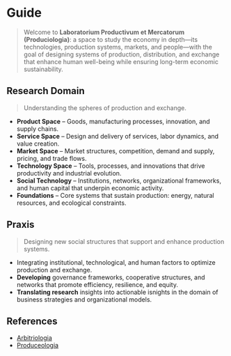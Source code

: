 # Guide

> Welcome to **Laboratorium Productivum et Mercatorum (Produciologia)**: a space to study the economy in depth—its technologies, production systems, markets, and people—with the goal of designing systems of production, distribution, and exchange that enhance human well-being while ensuring long-term economic sustainability.

## Research Domain

> Understanding the spheres of production and exchange.

* **Product Space** – Goods, manufacturing processes, innovation, and supply chains.
* **Service Space** – Design and delivery of services, labor dynamics, and value creation.
* **Market Space** – Market structures, competition, demand and supply, pricing, and trade flows.
* **Technology Space** – Tools, processes, and innovations that drive productivity and industrial evolution.
* **Social Technology** – Institutions, networks, organizational frameworks, and human capital that underpin economic activity.
* **Foundations** – Core systems that sustain production: energy, natural resources, and ecological constraints.

## Praxis

> Designing new social structures that support and enhance production systems.

* Integrating institutional, technological, and human factors to optimize production and exchange.
* **Developing** governance frameworks, cooperative structures, and networks that promote efficiency, resilience, and equity.
* **Translating research** insights into actionable isnights  in the domain of  business strategies and organizational models.

## References

* [Arbitriologia](https://github.com/csiglab/Arbitriologia)
* [Produceologia](https://github.com/csiglab/Produceologia)
